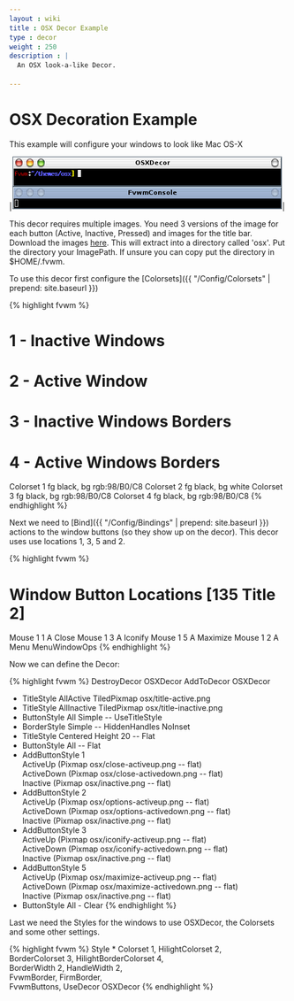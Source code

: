 ```yaml
---
layout : wiki
title : OSX Decor Example
type : decor
weight : 250
description : |
  An OSX look-a-like Decor.

---
```

# OSX Decoration Example

This example will configure your windows to look like Mac OS-X

|![image](scrot.png)|

This decor requires multiple images. You need 3 versions of the image
for each button (Active, Inactive, Pressed) and images for the title bar.
Download the images [here](decor-osx.tar.gz). This will extract into
a directory called 'osx'. Put the directory your ImagePath. If unsure
you can copy put the directory in $HOME/.fvwm.

To use this decor first configure the 
[Colorsets]({{ "/Config/Colorsets" | prepend: site.baseurl }})

{% highlight fvwm %}
#   1 - Inactive Windows 
#   2 - Active Window
#   3 - Inactive Windows Borders
#   4 - Active Windows Borders
Colorset 1 fg black, bg rgb:98/B0/C8
Colorset 2 fg black, bg white
Colorset 3 fg black, bg rgb:98/B0/C8
Colorset 4 fg black, bg rgb:98/B0/C8
{% endhighlight %}

Next we need to [Bind]({{ "/Config/Bindings" | prepend: site.baseurl }})
actions to the window buttons (so they show up on the decor). This decor uses
use locations 1, 3, 5 and 2.

{% highlight fvwm %}
# Window Button Locations [135 Title 2]
Mouse 1 1 A Close
Mouse 1 3 A Iconify
Mouse 1 5 A Maximize
Mouse 1 2 A Menu MenuWindowOps
{% endhighlight %}

Now we can define the Decor:

{% highlight fvwm %}
DestroyDecor OSXDecor
AddToDecor OSXDecor
+ TitleStyle AllActive TiledPixmap osx/title-active.png
+ TitleStyle AllInactive TiledPixmap osx/title-inactive.png
+ ButtonStyle All Simple -- UseTitleStyle
+ BorderStyle Simple -- HiddenHandles NoInset
+ TitleStyle Centered Height 20 -- Flat
+ ButtonStyle All -- Flat
+ AddButtonStyle 1 \
        ActiveUp   (Pixmap osx/close-activeup.png   -- flat) \
        ActiveDown (Pixmap osx/close-activedown.png -- flat) \
        Inactive   (Pixmap osx/inactive.png   -- flat)
+ AddButtonStyle 2 \
        ActiveUp   (Pixmap osx/options-activeup.png   -- flat) \
        ActiveDown (Pixmap osx/options-activedown.png -- flat) \
        Inactive   (Pixmap osx/inactive.png   -- flat)
+ AddButtonStyle 3 \
        ActiveUp   (Pixmap osx/iconify-activeup.png   -- flat) \
        ActiveDown (Pixmap osx/iconify-activedown.png -- flat) \
        Inactive   (Pixmap osx/inactive.png   -- flat)
+ AddButtonStyle 5 \
        ActiveUp   (Pixmap osx/maximize-activeup.png   -- flat) \
        ActiveDown (Pixmap osx/maximize-activedown.png -- flat) \
        Inactive   (Pixmap osx/inactive.png   -- flat)
+ ButtonStyle All - Clear
{% endhighlight %}

Last we need the Styles for the windows to use OSXDecor, the
Colorsets and some other settings.

{% highlight fvwm %}
Style * Colorset 1, HilightColorset 2, \
        BorderColorset 3, HilightBorderColorset 4, \
        BorderWidth 2, HandleWidth 2, \
        FvwmBorder, FirmBorder, \
        FvwmButtons, UseDecor OSXDecor
{% endhighlight %}

